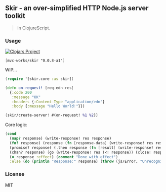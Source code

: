 
Skir - an over-simplified HTTP Node.js server toolkit
----

> in ClojureScript.

### Usage

[![Clojars Project](https://img.shields.io/clojars/v/mvc-works/skir.svg)](https://clojars.org/mvc-works/skir)

```edn
[mvc-works/skir "0.0.8-a1"]
```

WIP...

```clojure
(require '[skir.core :as skir])

(defn on-request! [req-edn res]
  {:code 200
   :message "OK"
   :headers {:Content-Type "application/edn"}
   :body {:message "Hello World!"}})

(skir/create-server! #(on-request! %1 %2))
```

Core logic:

```clojure
(cond
  (map? response) (write-response! res response)
  (fn? response) (response (fn [response-data] (write-response! res response-data)))
  (promise? response) (.then response (fn [result] (write-response! res result)))
  (chan? response) (go (write-response! res (<! response)) (close! response))
  (= response :effect) (comment "Done with effect")
  :else (do (println "Response:" response) (throw (js/Error. "Unrecognized response!"))))
```

### License

MIT
